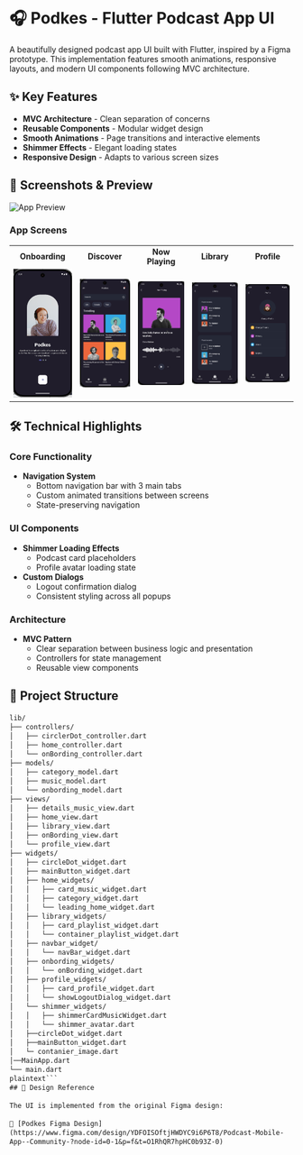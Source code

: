 # 🎧 Podkes - Flutter Podcast App UI

A beautifully designed podcast app UI built with Flutter, inspired by a Figma prototype. This implementation features smooth animations, responsive layouts, and modern UI components following MVC architecture.

## ✨ Key Features

- **MVC Architecture** - Clean separation of concerns
- **Reusable Components** - Modular widget design
- **Smooth Animations** - Page transitions and interactive elements
- **Shimmer Effects** - Elegant loading states
- **Responsive Design** - Adapts to various screen sizes

## 📱 Screenshots & Preview

![App Preview](assets/preview.gif)

### App Screens

<table>
  <tr>
    <td align="center"><strong>Onboarding</strong></td>
    <td align="center"><strong>Discover</strong></td>
    <td align="center"><strong>Now Playing</strong></td>
    <td align="center"><strong>Library</strong></td>
    <td align="center"><strong>Profile</strong></td>
  </tr>
  <tr>
    <td><img src="assets/screenshots/onbording.png" width="160"></td>
    <td><img src="assets/screenshots/Discover.png" width="160"></td>
    <td><img src="assets/screenshots/music.png" width="160"></td>
    <td><img src="assets/screenshots/Library.png" width="160"></td>
    <td><img src="assets/screenshots/Profile.png" width="160"></td>
  </tr>
</table>

## 🛠 Technical Highlights

### Core Functionality
- **Navigation System**
  - Bottom navigation bar with 3 main tabs
  - Custom animated transitions between screens
  - State-preserving navigation

### UI Components
- **Shimmer Loading Effects**
  - Podcast card placeholders
  - Profile avatar loading state
- **Custom Dialogs**
  - Logout confirmation dialog
  - Consistent styling across all popups

### Architecture
- **MVC Pattern**
  - Clear separation between business logic and presentation
  - Controllers for state management
  - Reusable view components

## 📂 Project Structure

```plaintext
lib/
├── controllers/
│   ├── circlerDot_controller.dart
│   ├── home_controller.dart
│   └── onBording_controller.dart
├── models/
│   ├── category_model.dart
│   ├── music_model.dart
│   └── onbording_model.dart
├── views/
│   ├── details_music_view.dart
│   ├── home_view.dart
│   ├── library_view.dart
│   ├── onBording_view.dart
│   └── profile_view.dart
├── widgets/
│   ├── circleDot_widget.dart
│   ├── mainButton_widget.dart
│   ├── home_widgets/
│   │   ├── card_music_widget.dart
│   │   ├── category_widget.dart
│   │   └── leading_home_widget.dart
│   ├── library_widgets/
│   │   ├── card_playlist_widget.dart
│   │   └── container_playlist_widget.dart
│   ├── navbar_widget/
│   │   └── navBar_widget.dart
│   ├── onbording_widgets/
│   │   └── onBording_widget.dart
│   ├── profile_widgets/
│   │   ├── card_profile_widget.dart
│   │   └── showLogoutDialog_widget.dart
│   └── shimmer_widgets/
│   │   ├── shimmerCardMusicWidget.dart
│   │   └── shimmer_avatar.dart
│   ├──circleDot_widget.dart
│   ├──mainButton_widget.dart
│   └─ contanier_image.dart
│──MainApp.dart
└── main.dart
plaintext```
## 🎨 Design Reference

The UI is implemented from the original Figma design:

🔗 [Podkes Figma Design](https://www.figma.com/design/YDFOISOftjHWDYC9i6P6T8/Podcast-Mobile-App--Community-?node-id=0-1&p=f&t=O1RhQR7hpHC0b93Z-0)

